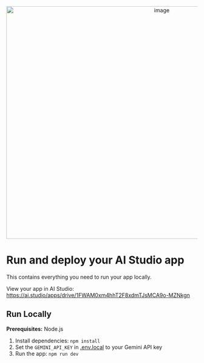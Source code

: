 <div align="center">
<img width="803" height="613" alt="image" src="https://github.com/user-attachments/assets/27c74659-7e25-4e68-8cfa-669121cd7f76" />

</div>

# Run and deploy your AI Studio app

This contains everything you need to run your app locally.

View your app in AI Studio: https://ai.studio/apps/drive/1FWAM0xm4hhT2F8xdmTJsMCA9o-MZNkgn

## Run Locally

**Prerequisites:**  Node.js


1. Install dependencies:
   `npm install`
2. Set the `GEMINI_API_KEY` in [.env.local](.env.local) to your Gemini API key
3. Run the app:
   `npm run dev`
